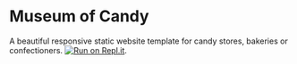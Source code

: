 # Museum of Candy
A beautiful responsive static website template for candy stores, bakeries or confectioners. [![Run on Repl.it](https://repl.it/badge/github/Ch-sriram/museum-of-candy)](https://repl.it/github/Ch-sriram/museum-of-candy).